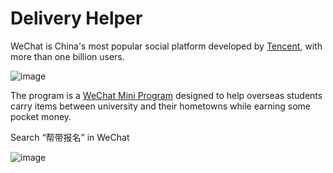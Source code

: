 # Delivery Helper

WeChat is China's most popular social platform developed by [Tencent](https://en.wikipedia.org/wiki/Tencent), with more than one billion users.

![image](https://user-images.githubusercontent.com/24925361/172895383-490fd897-9c52-46dd-9101-a68ec9fed77d.png)

The program is a [WeChat Mini Program](https://walkthechat.com/wechat-mini-programs-simple-introduction/) designed to help overseas students carry items between university and their hometowns while earning some pocket money.

Search “帮带报名” in WeChat

![image](https://user-images.githubusercontent.com/24925361/172892391-9eb09c6f-854e-465f-9155-397db35cfaf8.png)


